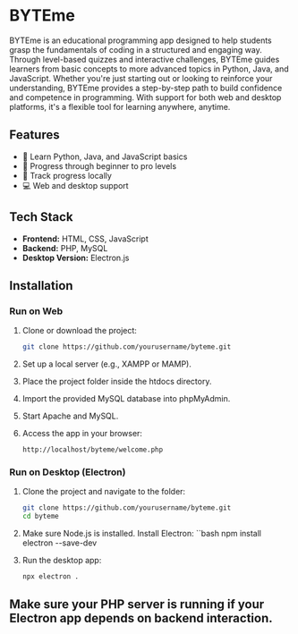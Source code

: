 # BYTEme

BYTEme is an educational programming app designed to help students grasp the fundamentals of coding in a structured and engaging way. Through level-based quizzes and interactive challenges, BYTEme guides learners from basic concepts to more advanced topics in Python, Java, and JavaScript. Whether you're just starting out or looking to reinforce your understanding, BYTEme provides a step-by-step path to build confidence and competence in programming. With support for both web and desktop platforms, it's a flexible tool for learning anywhere, anytime.

## Features

- 📘 Learn Python, Java, and JavaScript basics  
- 🧠 Progress through beginner to pro levels  
- 💾 Track progress locally  
- 💻 Web and desktop support

## Tech Stack

- **Frontend:** HTML, CSS, JavaScript  
- **Backend:** PHP, MySQL  
- **Desktop Version:** Electron.js  

## Installation

### Run on Web

1. Clone or download the project:
   ```bash
   git clone https://github.com/yourusername/byteme.git
2. Set up a local server (e.g., XAMPP or MAMP).

3. Place the project folder inside the htdocs directory.

4. Import the provided MySQL database into phpMyAdmin.

5. Start Apache and MySQL.

6. Access the app in your browser:
   ```arduino
   http://localhost/byteme/welcome.php

### Run on Desktop (Electron)
1. Clone the project and navigate to the folder:
   ```bash
   git clone https://github.com/yourusername/byteme.git
   cd byteme

2. Make sure Node.js is installed.
   Install Electron:
   ``bash
   npm install electron --save-dev

3. Run the desktop app:
   ```bash
   npx electron .

## Make sure your PHP server is running if your Electron app depends on backend interaction.
